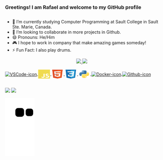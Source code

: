 ### Greetings! I am Rafael and welcome to my GitHub profile
##

- 🌱 I’m currently studying Computer Programming at Sault College in Sault Ste. Marie, Canada.
- 👯 I’m looking to collaborate in more projects in Github.
- 😄 Pronouns: He/Him
- 🎮 I hope to work in company that make amazing games someday!
- ⚡ Fun Fact: I also play drums.

<div align="center">
  <a href="https://github.com/Rcoleto-coder">
  <img height="160em" src="https://github-readme-stats.vercel.app/api?username=Rcoleto-coder&show_icons=true&theme=chartreuse-dark&include_all_commits=true&count_private=true"/>
  <img height="160em" src="https://github-readme-stats.vercel.app/api/top-langs/?username=Rcoleto-coder&layout=compact&langs_count=7&theme=chartreuse-dark"/>
</div>
<div style="display: inline_block"><br>
  <img align="center" alt="VSCode-icon" height="30" width="40" src="https://cdn.jsdelivr.net/gh/devicons/devicon/icons/vscode/vscode-original.svg" />
  <img align="center" alt="Js-icon" height="30" width="40" src="https://raw.githubusercontent.com/devicons/devicon/master/icons/javascript/javascript-plain.svg">
  <img align="center" alt="HTML-icon" height="30" width="40" src="https://raw.githubusercontent.com/devicons/devicon/master/icons/html5/html5-original.svg">
  <img align="center" alt="CSS-icon" height="30" width="40" src="https://raw.githubusercontent.com/devicons/devicon/master/icons/css3/css3-original.svg">
  <img align="center" alt="Python-icon" height="30" width="40" src="https://raw.githubusercontent.com/devicons/devicon/master/icons/python/python-original.svg">
  <img align="center" alt="Docker-icon" height="30" width="40" src="https://cdn.jsdelivr.net/gh/devicons/devicon/icons/docker/docker-plain-wordmark.svg" />
  <img align="center" alt="Github-icon" height="30" width="40" src="https://cdn.jsdelivr.net/gh/devicons/devicon/icons/github/github-original.svg" />

</div>
  
##
  
<div> 
  <a href = "mailto:coleto.rafael@gmail.com"><img src="https://img.shields.io/badge/Gmail-D14836?style=for-the-badge&logo=gmail&logoColor=white" target="_blank"></a>
  <a href="https://www.linkedin.com/in/rafael-coleto-a0288313b/" target="_blank"><img src="https://img.shields.io/badge/-LinkedIn-%230077B5?style=for-the-badge&logo=linkedin&logoColor=white" target="_blank"></a>  
</div>

![Snake animation](https://github.com/Rcoleto-coder/Rcoleto-coder/blob/output/github-contribution-grid-snake.svg)

